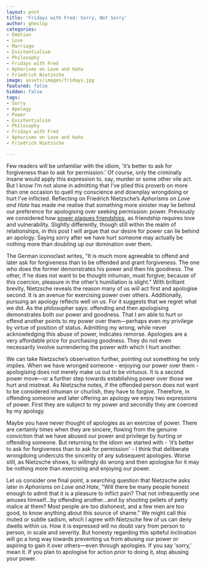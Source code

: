 ```yaml
---
layout: post
title: 'Fridays with Fred: Sorry, Not Sorry'
author: gheslop
categories:
- Emotion
- Love
- Marriage
- Existentialism
- Philosophy
- Fridays with Fred
- Aphorisms on Love and Hate
- Friedrich Nietzsche
image: assets/images/fridays.jpg
featured: false
hidden: false
tags:
- Sorry
- Apology
- Power
- Existentialism
- Philosophy
- Fridays with Fred
- Aphorisms on Love and Hate
- Friedrich Nietzsche

---
```

Few readers will be unfamiliar with the idiom, 'it’s better to ask for forgiveness than to ask for permission.' Of course, only the criminally insane would apply this expression to, say, murder or some other vile act. But I know I’m not alone in admitting that I’ve plied this proverb on more than one occasion to quell my conscience and downplay wrongdoing or hurt I’ve inflicted. Reflecting on Friedrich Nietzsche’s _Aphorisms on Love and Hate_ has made me realise that something more sinister may lie behind our preference for apologising over seeking permission: power. Previously we considered how [power plagues friendships](https://rekindle.co.za/content/2020-09-04-fridays-with-fred-friendship "Friendship with Fred"), as friendship requires love and vulnerability. Slightly differently, though still within the realm of relationships, in this post I will argue that our desire for power can lie behind an apology. Saying sorry after we have hurt someone may actually be nothing more than doubling up our domination over them.

The German iconoclast writes, "It is much more agreeable to offend and later ask for forgiveness than to be offended and grant forgiveness. The one who does the former demonstrates his power and then his goodness. The other, if he does not want to be thought inhuman, must forgive; because of this coercion, pleasure in the other’s humiliation is slight." With brilliant brevity, Nietzsche reveals the reason many of us will act first and apologise second. It is an avenue for exercising power over others. Additionally, pursuing an apology reflects well on us. For it suggests that we regret what we did. As the philosopher says: offending and then apologising demonstrates both our power and goodness. That I am able to hurt or offend another points to my power over them—perhaps even my privilege by virtue of position of status. Admitting my wrong, while never acknowledging this abuse of power, indicates remorse. Apologies are a very affordable price for purchasing goodness. They do not even necessarily involve surrendering the power with which I hurt another.

We can take Nietzsche’s observation further, pointing out something he only implies. When we have wronged someone - enjoying our power over them - apologising does not merely make us out to be virtuous. It is a second power move—or a further step towards establishing power over those we hurt and mistreat. As Nietzsche notes, if the offended person does not want to be considered inhuman or churlish, they have to forgive. Therefore, in offending someone and later offering an apology we enjoy two expressions of power. First they are subject to my power and secondly they are coerced by my apology.

Maybe you have never thought of apologies as an exercise of power. There are certainly times when they are sincere, flowing from the genuine conviction that we have abused our power and privilege by hurting or offending someone. But returning to the idiom we started with - 'it’s better to ask for forgiveness than to ask for permission' - I think that deliberate wrongdoing undercuts the sincerity of any subsequent apologies. Worse still, as Nietzsche shows, to willingly do wrong and then apologise for it may be nothing more than exercising and enjoying our power.

Let us consider one final point, a searching question that Nietzsche asks later in _Aphorisms on Love and Hate_, "Will there be many people honest enough to admit that it is a pleasure to inflict pain? That not infrequently one amuses himself…by offending another…and by shooting pellets of petty malice at them? Most people are too dishonest, and a few men are too good, to know anything about this source of shame." We might call this muted or subtle sadism, which I agree with Nietzsche few of us can deny dwells within us. How it is expressed will no doubt vary from person to person, in scale and severity. But honesty regarding this spiteful inclination will go a long way towards preventing us from abusing our power or aspiring to gain it over others—even through apologies. If you say 'sorry,' mean it. If you plan to apologise for action prior to doing it, stop abusing your power.